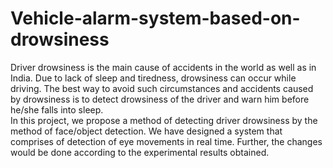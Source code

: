 # Vehicle-alarm-system-based-on-drowsiness

Driver drowsiness is the main cause of accidents in the world as well as in India. Due to lack of sleep and tiredness, drowsiness can occur while driving. The best way to avoid such circumstances and accidents caused by drowsiness is to detect drowsiness of the driver and warn him before he/she falls into sleep.  
In this project, we propose a method of detecting driver drowsiness by the method of face/object detection. We have designed a system that comprises of detection of eye movements in real time. Further, the changes would be done according to the experimental results obtained.  
